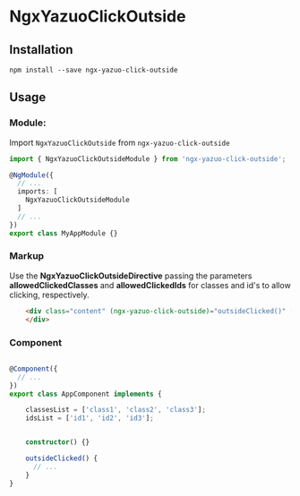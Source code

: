 # NgxYazuoClickOutside

## Installation

`npm install --save ngx-yazuo-click-outside`

## Usage

### Module:

Import `NgxYazuoClickOutside` from `ngx-yazuo-click-outside`

```ts
import { NgxYazuoClickOutsideModule } from 'ngx-yazuo-click-outside';

@NgModule({
  // ...
  imports: [
    NgxYazuoClickOutsideModule
  ]
  // ...
})
export class MyAppModule {}
```
### Markup

Use the **NgxYazuoClickOutsideDirective** passing the parameters **allowedClickedClasses** and **allowedClickedIds** for classes and id's to allow clicking, respectively.


```html
    <div class="content" (ngx-yazuo-click-outside)="outsideClicked()" [allowed-clicked-classes]="classesList" [allowed-clicked-ids]="idsList">
    </div>
```


### Component

```ts

@Component({
  // ...
})
export class AppComponent implements {

    classesList = ['class1', 'class2', 'class3'];
    idsList = ['id1', 'id2', 'id3'];


    constructor() {}

    outsideClicked() {
      // ...
    }
}
```